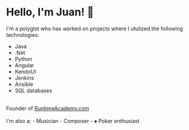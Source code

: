# Hello, I'm Juan! 👋

I'm a polyglot who has worked on projects where I utulized the following technologies:
- Java
- .Net
- Python
- Angular
- KendoUI
- Jenkins
- Ansible
- SQL databases

<br>
Founder of <a href="https://www.runtimeacademy.com" target="_blank">RuntimeAcademy.com</a>

<br>
<br>
I'm also a:
- Musician
- Composer
- ♠️ Poker enthusiast
